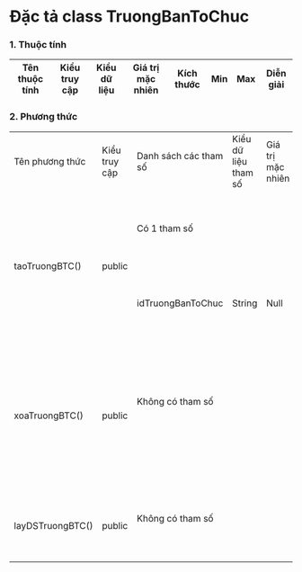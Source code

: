 # Đặc tả class TruongBanToChuc

### 1. Thuộc tính
| Tên thuộc tính | Kiểu truy cập | Kiểu dữ liệu | Giá trị mặc nhiên | Kích thước | Min | Max | Diễn giải |
| -------------- | ------------- | ------------ | ----------------- | ---------- | --- | --- | --------- |

### 2. Phương thức

<table>
    <tr>
        <td>Tên phương thức</td>
        <td>Kiểu truy cập</td>
        <td>Danh sách các tham số</td>
        <td>Kiểu dữ liệu tham số</td>
        <td>Giá trị mặc nhiên</td>
        <td>Kích thước</td>
        <td>Kiểu trả về của phương thức</td>
        <td>Diễn giải</td>
    </tr>
    <tr>
      <td rowspan="2">taoTruongBTC()</td>
      <td rowspan="2">public</td>
      <td colspan="4">Có 1 tham số</td>
      <td rowspan="2">boolean</td>
      <td rowspan="2">Thêm Trưởng ban tổ chức. Trả về true nếu thành công, false nếu thất bại.</td>
    </tr><tr>
      <td>idTruongBanToChuc</td>
      <td>String</td>
      <td>Null</td>
      <td>8</td>
    </tr>
    <tr>
      <td rowspan="2">xoaTruongBTC()</td>
      <td rowspan="2">public</td>
      <td colspan="4">Không có tham số</td>
      <td rowspan="2">boolean</td>
      <td rowspan="2">Xóa Trưởng ban tổ chức. Trả về true nếu thành công, false nếu thất bại.</td>
    </tr><tr>
      <td colspan="4"></td>
    </tr>
    <tr>
      <td rowspan="2">layDSTruongBTC()</td>
      <td rowspan="2">public</td>
      <td colspan="4">Không có tham số</td>
      <td rowspan="2">List</td>
      <td rowspan="2">Lấy danh sách Trưởng ban tổ chức.</td>
    </tr><tr>
      <td colspan="4"></td>
    </tr>
</table>